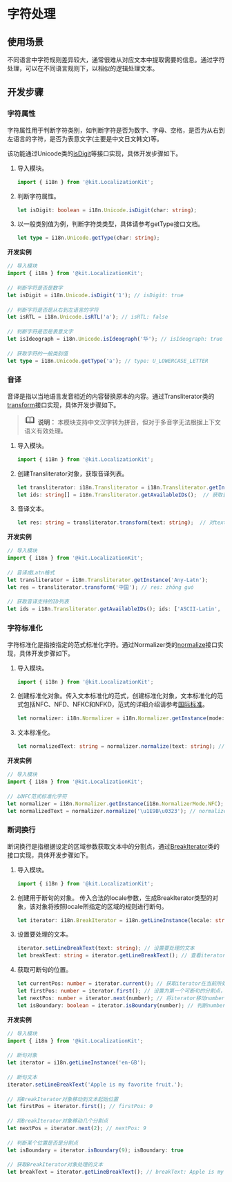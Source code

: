# 字符处理

## 使用场景

不同语言中字符规则差异较大，通常很难从对应文本中提取需要的信息。通过字符处理，可以在不同语言规则下，以相似的逻辑处理文本。

## 开发步骤


### 字符属性

字符属性用于判断字符类别，如判断字符是否为数字、字母、空格，是否为从右到左语言的字符，是否为表意文字(主要是中文日文韩文)等。

该功能通过Unicode类的[isDigit](../reference/apis-localization-kit/js-apis-i18n.md#isdigit9)等接口实现，具体开发步骤如下。

1. 导入模块。

   ```ts
   import { i18n } from '@kit.LocalizationKit';
   ```

2. 判断字符属性。

   ```ts
   let isDigit: boolean = i18n.Unicode.isDigit(char: string);
   ```

3. 以一般类别值为例，判断字符类类型，具体请参考getType接口文档。

   ```ts
   let type = i18n.Unicode.getType(char: string);
   ```

**开发实例**
```ts
// 导入模块
import { i18n } from '@kit.LocalizationKit';

// 判断字符是否是数字
let isDigit = i18n.Unicode.isDigit('1'); // isDigit: true

// 判断字符是否是从右到左语言的字符
let isRTL = i18n.Unicode.isRTL('a'); // isRTL: false

// 判断字符是否是表意文字
let isIdeograph = i18n.Unicode.isIdeograph('华'); // isIdeograph: true

// 获取字符的一般类别值
let type = i18n.Unicode.getType('a'); // type: U_LOWERCASE_LETTER
```


### 音译

音译是指以当地语言发音相近的内容替换原本的内容。通过Transliterator类的[transform](../reference/apis-localization-kit/js-apis-i18n.md#transform9)接口实现，具体开发步骤如下。

> ![icon-note.gif](public_sys-resources/icon-note.gif) **说明：**
> 本模块支持中文汉字转为拼音，但对于多音字无法根据上下文语义有效处理。

1. 导入模块。
   ```ts
   import { i18n } from '@kit.LocalizationKit';
   ```

2. 创建Transliterator对象，获取音译列表。
   ```ts
   let transliterator: i18n.Transliterator = i18n.Transliterator.getInstance(id: string);  // 传入音译支持的ID，创建Transliterator对象
   let ids: string[] = i18n.Transliterator.getAvailableIDs();  // 获取音译支持的ID列表
   ```

3. 音译文本。
   ```ts
   let res: string = transliterator.transform(text: string);  // 对text内容进行音译
   ```


**开发实例**
```ts
// 导入模块
import { i18n } from '@kit.LocalizationKit';

// 音译成Latn格式
let transliterator = i18n.Transliterator.getInstance('Any-Latn');
let res = transliterator.transform('中国'); // res: zhōng guó

// 获取音译支持的ID列表
let ids = i18n.Transliterator.getAvailableIDs(); ids: ['ASCII-Latin', 'Accents-Any', ...]
```


### 字符标准化

字符标准化是指按指定的范式标准化字符。通过Normalizer类的[normalize](../reference/apis-localization-kit/js-apis-i18n.md#normalize10)接口实现，具体开发步骤如下。

1. 导入模块。
   ```ts
   import { i18n } from '@kit.LocalizationKit';
   ```

2. 创建标准化对象。传入文本标准化的范式，创建标准化对象，文本标准化的范式包括NFC、NFD、NFKC和NFKD，范式的详细介绍请参考[国际标准](https://www.unicode.org/reports/tr15/#Norm_Forms)。
   ```ts
   let normalizer: i18n.Normalizer = i18n.Normalizer.getInstance(mode: NormalizerMode);
   ```

3. 文本标准化。
   ```ts
   let normalizedText: string = normalizer.normalize(text: string); // 对text文本进行标准化
   ```

**开发实例**
```ts
// 导入模块
import { i18n } from '@kit.LocalizationKit';

// 以NFC范式标准化字符
let normalizer = i18n.Normalizer.getInstance(i18n.NormalizerMode.NFC);
let normalizedText = normalizer.normalize('\u1E9B\u0323'); // normalizedText: \u1E9B\u0323
```


### 断词换行

断词换行是指根据设定的区域参数获取文本中的分割点，通过[BreakIterator](../reference/apis-localization-kit/js-apis-i18n.md#breakiterator8)类的接口实现，具体开发步骤如下。

1. 导入模块。
   ```ts
   import { i18n } from '@kit.LocalizationKit';
   ```

2. 创建用于断句的对象。
   传入合法的locale参数，生成BreakIterator类型的对象，该对象将按照locale所指定的区域的规则进行断句。

   ```ts
   let iterator: i18n.BreakIterator = i18n.getLineInstance(locale: string);
   ```

3. 设置要处理的文本。
   ```ts
   iterator.setLineBreakText(text: string); // 设置要处理的文本
   let breakText: string = iterator.getLineBreakText(); // 查看iterator正在处理的文本
   ```

4. 获取可断句的位置。
   ```ts
   let currentPos: number = iterator.current(); // 获取iterator在当前所处理文本中的位置
   let firstPos: number = iterator.first(); // 设置为第一个可断句的分割点，返回该分割点的位置。第一个分割点总是在文本的起始位置，firstPos = 0
   let nextPos: number = iterator.next(number); // 将iterator移动number数量个分割点，number为正数代表向后移动，number为负数代表向前移动，默认值为1。nextPos为移动后在文本中的位置，如果超出文本的长度范围，返回-1
   let isBoundary: boolean = iterator.isBoundary(number); // 判断number位置是否是分割点
   ```


**开发实例**
```ts
// 导入模块
import { i18n } from '@kit.LocalizationKit';

// 断句对象
let iterator = i18n.getLineInstance('en-GB');

// 断句文本
iterator.setLineBreakText('Apple is my favorite fruit.');

// 将BreakIterator对象移动到文本起始位置
let firstPos = iterator.first(); // firstPos: 0

// 将BreakIterator对象移动几个分割点
let nextPos = iterator.next(2); // nextPos: 9

// 判断某个位置是否是分割点
let isBoundary = iterator.isBoundary(9); isBoundary: true

// 获取BreakIterator对象处理的文本
let breakText = iterator.getLineBreakText(); // breakText: Apple is my favorite fruit.
```
